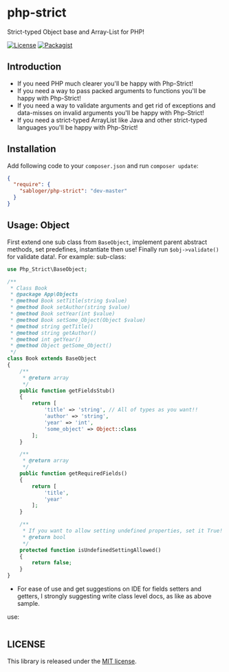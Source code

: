 # php-strict
Strict-typed Object base and Array-List for PHP!

[![License](https://poser.pugx.org/sabloger/php-strict/license.svg)](https://github.com/sabloger/php-strict/blob/master/LICENSE)
[![Packagist](https://img.shields.io/badge/packagist-dev--master-orange.svg)](https://packagist.org/packages/sabloger/php-strict)

## Introduction
- If you need PHP much clearer you'll be happy with Php-Strict!
- If you need a way to pass packed arguments to functions you'll be happy with Php-Strict!
- If you need a way to validate arguments and get rid of exceptions and data-misses on invalid arguments you'll be happy with Php-Strict!
- If you need a strict-typed ArrayList like Java and other strict-typed languages you'll be happy with Php-Strict!

## Installation
Add following code to your `composer.json` and run `composer update`:
```json
{
  "require": {
    "sabloger/php-strict": "dev-master"
  }
}
```

## Usage: Object
First extend one sub class from `BaseObject`, implement parent abstract methods, set predefines, instantiate then use! Finally run `$obj->validate()` for validate data!. For example:
sub-class:
```php
use Php_Strict\BaseObject;

/**
 * Class Book
 * @package App\Objects
 * @method Book setTitle(string $value)
 * @method Book setAuthor(string $value)
 * @method Book setYear(int $value)
 * @method Book setSome_Object(Object $value)
 * @method string getTitle()
 * @method string getAuthor()
 * @method int getYear()
 * @method Object getSome_Object()
 */
class Book extends BaseObject
{
    /**
     * @return array
     */
    public function getFieldsStub()
    {
        return [
            'title' => 'string', // All of types as you want!!
            'author' => 'string',
            'year' => 'int',
            'some_object' => Object::class
        ];
    }

    /**
     * @return array
     */
    public function getRequiredFields()
    {
        return [
            'title',
            'year'
        ];
    }

    /**
     * If you want to allow setting undefined properties, set it True!
     * @return bool
     */
    protected function isUndefinedSettingAllowed()
    {
        return false;
    }
}
```
* For ease of use and get suggestions on IDE for fields setters and getters, I strongly suggesting write class level docs, as like as above sample.

use:
```php

```
## LICENSE
This library is released under the [MIT license](https://github.com/sabloger/php-strict/blob/master/LICENSE).

